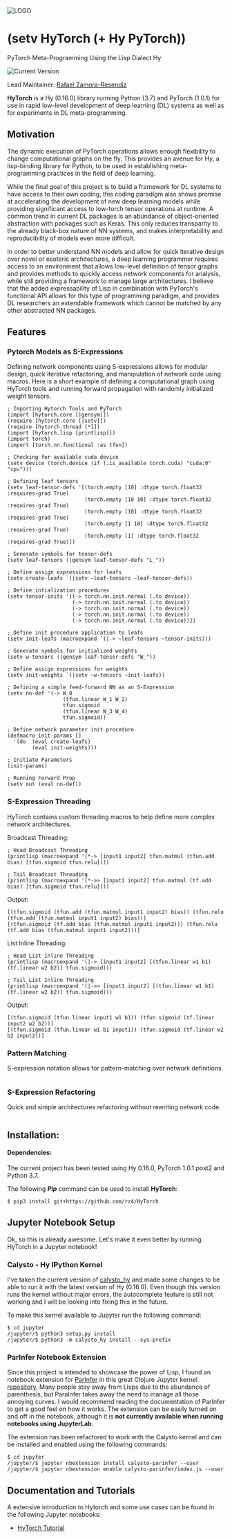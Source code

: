 ![LOGO](images/logo.png)
# (setv HyTorch (+ Hy PyTorch))
PyTorch Meta-Programming Using the Lisp Dialect Hy

![Current Version](https://img.shields.io/badge/version-0.0.0-red.svg)

Lead Maintainer: [Rafael Zamora-Resendiz](https://github.com/rz4)

**HyTorch** is a Hy (0.16.0) library running Python (3.7) and PyTorch (1.0.1)
for use in rapid low-level development of deep learning (DL) systems as well as
for experiments in DL meta-programming.

## Motivation
The dynamic execution of PyTorch operations allows enough flexibility to change
computational graphs on the fly. This provides an avenue for Hy, a lisp-binding
library for Python, to be used in establishing meta-programming practices in the
field of deep learning.

While the final goal of this project is to build a framework for DL systems to have
access to their own coding, this coding paradigm
also shows promise at accelerating the development of new deep learning models
while providing significant access to low-torch tensor operations at runtime.
A common trend in current DL packages is an abundance of object-oriented abstraction with
packages such as Keras. This only reduces transparity to the already black-box nature of NN
systems, and makes interpretability and reproducibility of models even more difficult.

In order to better understand NN models and allow for quick iterative design
over novel or esoteric architectures, a deep learning programmer requires access to an
environment that allows low-level definition of tensor graphs and provides methods to quickly access network
components for analysis, while still providing a framework to manage large architectures. I
believe that the added expressability of Lisp in combination with PyTorch's functional API allows for this type of
programming paradigm, and provides DL researchers an extendable framework which cannot be matched by any other
abstracted NN packages.

## Features

### Pytorch Models as S-Expressions
Defining network components using S-expressions allows for modular design, quick iterative
refactoring, and manipulation of network code using macros. Here is a short example
of defining a computational graph using HyTorch tools and running forward propagation with
randomly initialized weight tensors.

```hy
; Importing Hytorch Tools and PyTorch
(import [hytorch.core [|gensym]])
(require [hytorch.core [|setv]])
(require [hytorch.thread [*]])
(import [hytorch.lisp [printlisp]])
(import torch)
(import [torch.nn.functional :as tfun])

; Checking for available cuda device
(setv device (torch.device (if (.is_available torch.cuda) "cuda:0" "cpu")))

; Defining leaf tensors
(setv leaf-tensor-defs '[(torch.empty [10] :dtype torch.float32 :requires-grad True)
                         (torch.empty [10 10] :dtype torch.float32 :requires-grad True)
                         (torch.empty [10] :dtype torch.float32 :requires-grad True)
                         (torch.empty [1 10] :dtype torch.float32 :requires-grad True)
                         (torch.empty [1] :dtype torch.float32 :requires-grad True)])

; Generate symbols for tensor-defs
(setv leaf-tensors (|gensym leaf-tensor-defs "L_"))

; Define assign expressions for leafs
(setv create-leafs `(|setv ~leaf-tensors ~leaf-tensor-defs))

; Define intialization procedures
(setv tensor-inits '[(-> torch.nn.init.normal (.to device))
                     (-> torch.nn.init.normal (.to device))
                     (-> torch.nn.init.normal (.to device))
                     (-> torch.nn.init.normal (.to device))
                     (-> torch.nn.init.normal (.to device))])

; Define init procedure application to leafs
(setv init-leafs (macroexpand `(|-> ~leaf-tensors ~tensor-inits)))

; Generate symbols for initialized weights
(setv w-tensors (|gensym leaf-tensor-defs "W_"))

; Define assign expressions for weights
(setv init-weights `(|setv ~w-tensors ~init-leafs))

; Defining a simple feed-forward NN as an S-Expression
(setv nn-def '(-> W_0
                  (tfun.linear W_1 W_2)
                  tfun.sigmoid
                  (tfun.linear W_3 W_4)
                  tfun.sigmoid))

; Define network parameter init procedure
(defmacro init-params []
  '(do  (eval create-leafs)
        (eval init-weights)))

; Initiate Parameters
(init-params)

; Running Forward Prop
(setv out (eval nn-def))

```
### S-Expression Threading
HyTorch contains custom threading macros to help define more complex network
architectures.

Broadcast Threading:
```hy
; Head Broadcast Threading
(printlisp (macroexpand '(*-> [input1 input2] tfun.matmul (tfun.add bias) [tfun.sigmoid tfun.relu])))

; Tail Broadcast Threading
(printlisp (macroexpand '(*->> [input1 input2] tfun.matmul (tf.add bias) [tfun.sigmoid tfun.relu])))
```
Output:
```
[(tfun.sigmoid (tfun.add (tfun.matmul input1 input2) bias)) (tfun.relu (tfun.add (tfun.matmul input1 input2) bias))]
[(tfun.sigmoid (tf.add bias (tfun.matmul input1 input2))) (tfun.relu (tf.add bias (tfun.matmul input1 input2)))]
```
List Inline Threading:
```hy
; Head List Inline Threading
(printlisp (macroexpand '(|-> [input1 input2] [(tfun.linear w1 b1) (tf.linear w2 b2)] tfun.sigmoid)))

; Tail List Inline Threading
(printlisp (macroexpand '(|->> [input1 input2] [(tfun.linear w1 b1) (tf.linear w2 b2)] tfun.sigmoid)))
```
Output:
```
[(tfun.sigmoid (tfun.linear input1 w1 b1)) (tfun.sigmoid (tf.linear input2 w2 b2))]
[(tfun.sigmoid (tfun.linear w1 b1 input1)) (tfun.sigmoid (tf.linear w2 b2 input2))]
```

### Pattern Matching
S-expression notation allows for pattern-matching over network definitions.

```hy
```

### S-Expression Refactoring
Quick and simple architectures refactoring without rewriting network code.

```hy
```

## Installation:

#### Dependencies:

The current project has been tested using Hy 0.16.0, PyTorch 1.0.1.post2 and
Python 3.7.

The following ***Pip*** command can be used to install **HyTorch**:

```
$ pip3 install git+https://github.com/rz4/HyTorch
```

## Jupyter Notebook Setup

Ok, so this is already awesome. Let's make it even better by running HyTorch in
a Jupyter notebook!

### Calysto - Hy IPython Kernel

I've taken the current version of [calysto_hy](https://github.com/Calysto/calysto_hy)
and made some changes to be able to run it with the latest version of Hy (0.16.0). Even though
this version runs the kernel without major errors, the autocomplete feature is still not working
and I will be looking into fixing this in the future.

To make this kernel available to Jupyter run the following command:

```
$ cd jupyter
/jupyter/$ python3 setup.py install
/jupyter/$ python3 -m calysto_hy install --sys-prefix

```

### ParInfer Notebook Extension

Since this project is intended to showcase the power of Lisp, I found an notebook extension
for [ParInfer](https://github.com/shaunlebron/parinfer) in this great Clojure Jupyter kernel
[repository](https://github.com/clojupyter/lein-jupyter). Many people stay away
from Lisps due to the abundance of parenthesis, but ParaInfer takes away the need to
manage all those annoying curves. I would recommend reading the documentation of
ParInfer to get a good feel on how it works. The extension can be easily turned
on and off in the notebook, although it is **not currently available when running
notebooks using JupyterLab**.

The extension has been refactored to work with the Calysto kernel and can be
installed and enabled using the following commands:

```
$ cd jupyter
/jupyter/$ jupyter nbextension install calysto-parinfer --user
/jupyter/$ jupyter nbextension enable calysto-parinfer/index.js --user

```

## Documentation and Tutorials

A extensive introduction to Hytorch and some use cases can be found in the following
Jupyter notebooks:

- [HyTorch Tutorial](notebooks/HyTorch_Tutorial.ipynb)
